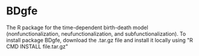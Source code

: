 # BDgfe
The R package for the time-dependent birth-death model (nonfunctionalization, neufunctionalization, and subfunctionalization). To install package BDgfe, download the .tar.gz file and install it locally using "R CMD INSTALL file.tar.gz"

